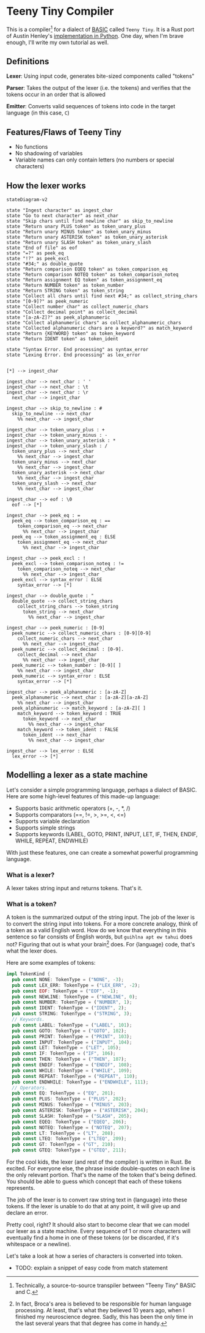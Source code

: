 # Teeny Tiny Compiler

This is a compiler[^technically] for a dialect of [BASIC](https://en.wikipedia.org/wiki/BASIC) called `Teeny Tiny`. It is a Rust port of Austin Henley's [implementation in Python](https://austinhenley.com/blog/teenytinycompiler1.html). One day, when I'm brave enough, I'll write my own tutorial as well.  

## Definitions

**Lexer**: Using input code, generates bite-sized components called "tokens"

**Parser**: Takes the output of the lexer (i.e. the tokens) and verifies that the tokens occur in an order that is allowed

**Emitter**: Converts valid sequences of tokens into code in the target language (in this case, `C`)  

## Features/Flaws of Teeny Tiny

- No functions
- No shadowing of variables 
- Variable names can only contain letters (no numbers or special characters)

## How the lexer works

```mermaid
stateDiagram-v2

state "Ingest character" as ingest_char
state "Go to next character" as next_char
state "Skip chars until find newline char" as skip_to_newline
state "Return unary PLUS token" as token_unary_plus
state "Return unary MINUS token" as token_unary_minus
state "Return unary ASTERISK token" as token_unary_asterisk
state "Return unary SLASH token" as token_unary_slash
state "End of file" as eof
state "=?" as peek_eq
state "!?" as peek_excl
state "#34;" as double_quote
state "Return comparison EQEQ token" as token_comparison_eq
state "Return comparison NOTEQ token" as token_comparison_noteq
state "Return assignment EQ token" as token_assignment_eq
state "Return NUMBER token" as token_number
state "Return STRING token" as token_string
state "Collect all chars until find next #34;" as collect_string_chars
state "[0-9]?" as peek_numeric
state "Collect number char" as collect_numeric_chars
state "Collect decimal point" as collect_decimal
state "[a-zA-Z]?" as peek_alphanumeric
state "Collect alphanumeric chars" as collect_alphanumeric_chars
state "Collected alphanumeric chars are a keyword?" as match_keyword
state "Return {KEYWORD} token" as token_keyword
state "Return IDENT token" as token_ident

state "Syntax Error. End processing" as syntax_error
state "Lexing Error. End processing" as lex_error


[*] --> ingest_char

ingest_char --> next_char : ' ' 
ingest_char --> next_char : \t
ingest_char --> next_char : \r
  next_char --> ingest_char

ingest_char --> skip_to_newline : #
  skip_to_newline --> next_char
    %% next_char --> ingest_char

ingest_char --> token_unary_plus : +
ingest_char --> token_unary_minus : -
ingest_char --> token_unary_asterisk : *
ingest_char --> token_unary_slash : /
  token_unary_plus --> next_char
    %% next_char --> ingest_char
  token_unary_minus --> next_char
    %% next_char --> ingest_char
  token_unary_asterisk --> next_char
    %% next_char --> ingest_char
  token_unary_slash --> next_char
    %% next_char --> ingest_char

ingest_char --> eof : \0
  eof --> [*]

ingest_char --> peek_eq : =
  peek_eq --> token_comparison_eq : ==
    token_comparison_eq --> next_char
      %% next_char --> ingest_char
  peek_eq --> token_assignment_eq : ELSE
    token_assignment_eq --> next_char
      %% next_char --> ingest_char

ingest_char --> peek_excl : !
  peek_excl --> token_comparison_noteq : !=
    token_comparison_noteq --> next_char
      %% next_char --> ingest_char
  peek_excl --> syntax_error : ELSE
    syntax_error --> [*]

ingest_char --> double_quote : "
  double_quote --> collect_string_chars 
    collect_string_chars --> token_string
      token_string --> next_char
        %% next_char --> ingest_char
  
ingest_char --> peek_numeric : [0-9]
  peek_numeric --> collect_numeric_chars : [0-9][0-9]
    collect_numeric_chars --> next_char
      %% next_char --> ingest_char
  peek_numeric --> collect_decimal : [0-9].
    collect_decimal --> next_char
      %% next_char --> ingest_char
  peek_numeric --> token_number : [0-9][ ]
    %% next_char --> ingest_char
  peek_numeric --> syntax_error : ELSE
    syntax_error --> [*]

ingest_char --> peek_alphanumeric : [a-zA-Z]
  peek_alphanumeric --> next_char : [a-zA-Z][a-zA-Z]
    %% next_char --> ingest_char
  peek_alphanumeric --> match_keyword : [a-zA-Z][ ]
    match_keyword --> token_keyword : TRUE
      token_keyword --> next_char
        %% next_char --> ingest_char
    match_keyword --> token_ident : FALSE
      token_ident --> next_char
        %% next_char --> ingest_char

ingest_char --> lex_error : ELSE
  lex_error --> [*]
```

## Modelling a lexer as a state machine

Let's consider a simple programming language, perhaps a dialect of BASIC. Here are some high-level features of this made-up language:

- Supports basic arithmetic operators (+, -, *, /)
- Supports comparators (==, !=, >, >=, <, <=)
- Supports variable declaration
- Supports simple strings
- Supports keywords (LABEL, GOTO, PRINT, INPUT, LET, IF, THEN, ENDIF, WHILE, REPEAT, ENDWHILE)

With just these features, one can create a somewhat powerful programming language.

### What is a lexer?

A lexer takes string input and returns tokens. That's it.

### What is a token?

A token is the summarized output of the string input. The job of the lexer is to convert the string input into tokens. For a more concrete analogy, think of a token as a valid English word. How do we know that everything in this sentence so far consists of English words, but `guihlna apt ew tahui` does not? Figuring that out is what your brain[^broca] does. For {language} code, that's what the lexer does.

Here are some examples of tokens:

```rust
impl TokenKind {
  pub const NONE: TokenType = ("NONE", -3);
  pub const LEX_ERR: TokenType = ("LEX_ERR", -2);
  pub const EOF: TokenType = ("EOF", -1);
  pub const NEWLINE: TokenType = ("NEWLINE", 0);
  pub const NUMBER: TokenType = ("NUMBER", 1);
  pub const IDENT: TokenType = ("IDENT", 2);
  pub const STRING: TokenType = ("STRING", 3);
  // Keywords.
  pub const LABEL: TokenType = ("LABEL", 101);
  pub const GOTO: TokenType = ("GOTO", 102);
  pub const PRINT: TokenType = ("PRINT", 103);
  pub const INPUT: TokenType = ("INPUT", 104);
  pub const LET: TokenType = ("LET", 105);
  pub const IF: TokenType = ("IF", 106);
  pub const THEN: TokenType = ("THEN", 107);
  pub const ENDIF: TokenType = ("ENDIF", 108);
  pub const WHILE: TokenType = ("WHILE", 109);
  pub const REPEAT: TokenType = ("REPEAT", 110);
  pub const ENDWHILE: TokenType = ("ENDWHILE", 111);
  // Operators.
  pub const EQ: TokenType = ("EQ", 201);
  pub const PLUS: TokenType = ("PLUS", 202);
  pub const MINUS: TokenType = ("MINUS", 203);
  pub const ASTERISK: TokenType = ("ASTERISK", 204);
  pub const SLASH: TokenType = ("SLASH", 205);
  pub const EQEQ: TokenType = ("EQEQ", 206);
  pub const NOTEQ: TokenType = ("NOTEQ", 207);
  pub const LT: TokenType = ("LT", 208);
  pub const LTEQ: TokenType = ("LTEQ", 209);
  pub const GT: TokenType = ("GT", 210);
  pub const GTEQ: TokenType = ("GTEQ", 211);
```

For the cool kids, the lexer (and rest of the compiler) is written in Rust. Be excited. For everyone else, the phrase inside double-quotes on each line is the only relevant portion. That's the name of the token that's being defined. You should be able to guess which concept that each of these tokens represents. 

The job of the lexer is to convert raw string text in {language} into these tokens. If the lexer is unable to do that at any point, it will give up and declare an error. 

Pretty cool, right? It should also start to become clear that we can model our lexer as a state machine. Every sequence of 1 or more characters will eventually find a home in one of these tokens (or be discarded, if it's whitespace or a newline).

Let's take a look at how a series of characters is converted into token.

- TODO: explain a snippet of easy code from match statement


[^technically]: Technically, a source-to-source transpiler between "Teeny Tiny" BASIC and C.
[^broca]: In fact, Broca's area is believed to be responsible for human language processing. At least, that's what they believed 10 years ago, when I finished my neuroscience degree. Sadly, this has been the only time in the last several years that that degree has come in handy.  